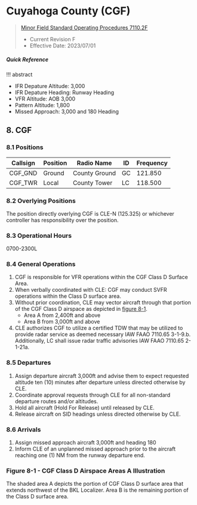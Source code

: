 # Cuyahoga County (CGF)
> [Minor Field Standard Operating Procedures 7110.2F](../../authority-sections/7110.2F-authority.md)
> - Current Revision F
> - Effective Date: 2023/07/01

##### Quick Reference
!!! abstract
- IFR Depature Altitude: 3,000
- IFR Depature Heading: Runway Heading
- VFR Altitude: AOB 3,000
- Pattern Altitude: 1,800
- Missed Approach: 3,000 and 180 Heading


## 8. CGF

### 8.1 Positions
| Callsign | Position | Radio Name | ID | Frequency |
| -- | -- | -- | -- | -- |
| CGF_GND | Ground |  County Ground | GC | 121.850 |
| CGF_TWR | Local |  County Tower | LC | 118.500 |

### 8.2 Overlying Positions
The position directly overlying CGF is CLE-N (125.325) or whichever controller has responsibility over the position.

### 8.3 Operational Hours
0700-2300L


### 8.4 General Operations
1. CGF is responsible for VFR operations within the CGF Class D Surface Area. 
2. When verbally coordinated with CLE: CGF may conduct SVFR operations within the Class D surface area.
3. Without prior coordination, CLE may vector aircraft through that portion of the CGF Class D airspace as depicted in [figure 8-1](#figure-8-1---cgf-class-d-airspace-areas-a-illustration). 
    - Area A from 2,400ft and above
    - Area B from 3,000ft and above
4. CLE authorizes CGF to utilize a certified TDW that may be utilized to provide radar service as deemed necessary IAW FAAO 7110.65 3-1-9.b. Additionally, LC shall issue radar traffic advisories IAW FAAO 7110.65 2-1-21a.


### 8.5 Departures
1. Assign departure aircraft 3,000ft and advise them to expect requested altitude ten (10) minutes after departure unless directed otherwise by CLE.
2. Coordinate approval requests through CLE for all non-standard departure routes and/or altitudes.
3. Hold all aircraft (Hold For Release) until released by CLE.
4. Release aircraft on SID headings unless directed otherwise by CLE.



### 8.6 Arrivals
1. Assign missed approach aircraft 3,000ft and heading 180
2. Inform CLE of an unplanned missed approach prior to the aircraft reaching one (1) NM from the runway departure end.

### Figure 8-1 - CGF Class D Airspace Areas A Illustration
The shaded area A depicts the portion of CGF Class D surface area that extends northwest of the BKL Localizer. Area B is the remaining portion of the Class D surface area.
